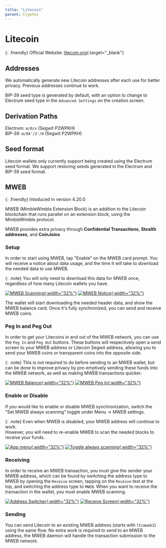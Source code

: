 ```yaml
---
title: "Litecoin"
parent: Cryptos
---
```


# Litecoin

{: .friendly}
Official Website: [litecoin.org](https://litecoin.org/){:target="_blank"}

## Addresses

We automatically generate new Litecoin addresses after each use for better privacy. Previous addresses continue to work.

BIP-39 seed type is generated by default, with an option to change to Electrum seed type in the `Advanced Settings` on the creation screen.

## Derivation Paths

Electrum: `m/0/x` (Segwit P2WPKH) <br> BIP-39: `m/84'/2'/0` (Segwit P2WPKH)

## Seed format

Litecoin wallets only currently support being created using the Electrum seed format. We support restoring seeds generated in the Electrum and BIP-39 seed format.

## MWEB

{: .friendly}
Intoduced in version 4.20.0

MWEB (MimbleWimble Extension Block) is an addition to the Litecoin blockchain that runs parallel on an extension block, using the MimbleWimble protocol.

MWEB provides extra privacy through **Confidential Transactions**, **Stealth addresses**, and **CoinJoins**

### Setup

In order to start using MWEB, tap "Enable" on the MWEB card prompt.
You will receive a notice about data usage, and the time it will take to download the needed data to use MWEB.

{: .note}
You will only need to download this data for MWEB once, regardless of how many Litecoin wallets you have.

[![MWEB Scanning](./mweb-prompt.png){:width="32%"}](./mweb-prompt.png)
[![MWEB Notice](./warning.png){:width="32%"}](./warning.png)

The wallet will start downloading the needed header data, and show the MWEB balance card. Once it's fully synchronized, you can send and receive MWEB coins.

### Peg In and Peg Out

In order to get your Litecoins in and out of the MWEB network, you can use the `Peg In` and `Peg Out` buttons. These buttons will respectively open a send screen to your MWEB address or Litecoin Segwit address, allowing you to send your MWEB coins or transparent coins into the opposite side.

{: .note}
This is not required to do before sending to an MWEB wallet, but can be done to improve privacy by pre-emptively sending these funds into the MWEB network, as well as making MWEB transactions quicker.

[![MWEB Balance](./mweb.png){:width="32%"}](./mweb.png)
[![MWEB Peg In](./pegin.png){:width="32%"}](./pegin.png)

### Enable or Disable

If you would like to enable or disable MWEB synchronization, switch the "Set MWEB always scanning" toggle under Menu -> MWEB settings.

{: .note}
Even when MWEB is disabled, your MWEB address will continue to work. <br> However, you will need to re-enable MWEB to scan the needed blocks to receive your funds.

[![App menu](./menu.png){:width="32%"}](./menu.png)
[![Toggle always scanning](./alwaysscan.png){:width="32%"}](./alwaysscan.png)

### Receiving

In order to receive an MWEB transaction, you must give the sender your MWEB address, which can be found by switching the address type to MWEB by opening the `Receive` screen, tapping on the `Receive` text at the top, and switching the address type to `MWEB`. When you want to receive the transaction in the wallet, you must enable MWEB scanning.

[![Address Switcher](./address-switcher.png){:width="32%"}](./address-switcher.png)
[![Receive Screen](./receive.png){:width="32%"}](./receive.png)

### Sending

You can send Litecoin to an existing MWEB address (starts with `ltcmweb1`) using the same flow. No extra work is required to send to an MWEB address, the MWEB daemon will handle the transaction submission to the MWEB network.